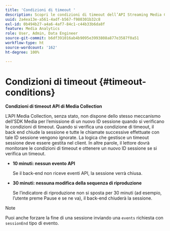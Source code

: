 ```yaml
---
title: 'Condizioni di timeout '
description: Scopri le condizioni di timeout dell’API Streaming Media Collection.
uuid: 2a4ea13e-a561-4adf-b567-f980301b32c8
exl-id: 0b494b27-a4a6-4af7-84c1-c44b33b6da8f
feature: Media Analytics
role: User, Admin, Data Engineer
source-git-commit: b6df391016ab4b9095e3993808a877e3587f0a51
workflow-type: ht
source-wordcount: '162'
ht-degree: 100%

---
```


# Condizioni di timeout {#timeout-conditions}

**Condizioni di timeout API di Media Collection**

L’API Media Collection, senza stato, non dispone dello stesso meccanismo dell’SDK Media per l’emissione di un nuovo ID sessione quando si verificano le condizioni di timeout. Quando si verifica una condizione di timeout, il back end chiude la sessione e tutte le chiamate successive effettuate con tale ID sessione vengono ignorate. La logica che gestisce un timeout sessione deve essere gestita nel client. In altre parole, il lettore dovrà monitorare le condizioni di timeout e ottenere un nuovo ID sessione se si verifica un timeout.

* **10 minuti: nessun evento API**

   Se il back-end non riceve eventi API, la sessione verrà chiusa.
* **30 minuti: nessuna modifica della sequenza di riproduzione**

   Se l’indicatore di riproduzione non si sposta per 30 minuti (ad esempio, l’utente preme Pause e se ne va), il back-end chiuderà la sessione.

>[!NOTE]
>
>Puoi anche forzare la fine di una sessione inviando una `events` richiesta con `sessionEnd` tipo di evento.

